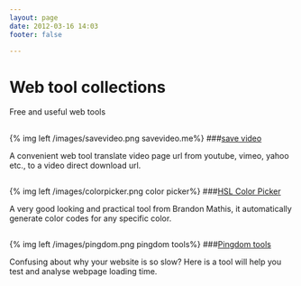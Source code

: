 ```yaml
---
layout: page
date: 2012-03-16 14:03
footer: false

---
```


# Web tool collections


Free and useful web tools 
## 

{% img left /images/savevideo.png savevideo.me%}
###[save video](http://savevideo.me)

A convenient web tool translate video page url from youtube, vimeo, yahoo etc., to a video direct download url.


## 

{% img left /images/colorpicker.png color picker%}
###[HSL Color Picker](http://hslpicker.com)

A very good looking and practical tool from Brandon Mathis, it automatically generate color codes for any specific color.


## 

{% img left /images/pingdom.png pingdom tools%}
###[Pingdom tools](http://tools.pingdom.com)

Confusing about why your website is so slow? Here is a tool will help you test and analyse webpage loading time.

                       

